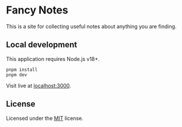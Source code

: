 # Fancy Notes

This is a site for collecting useful notes about anything you are finding.

## Local development

This application requires Node.js v18+.

```
pnpm install
pnpm dev
```

Visit live at [localhost:3000](http://localhost:3000).

## License

Licensed under the [MIT](LICENSE) license.
